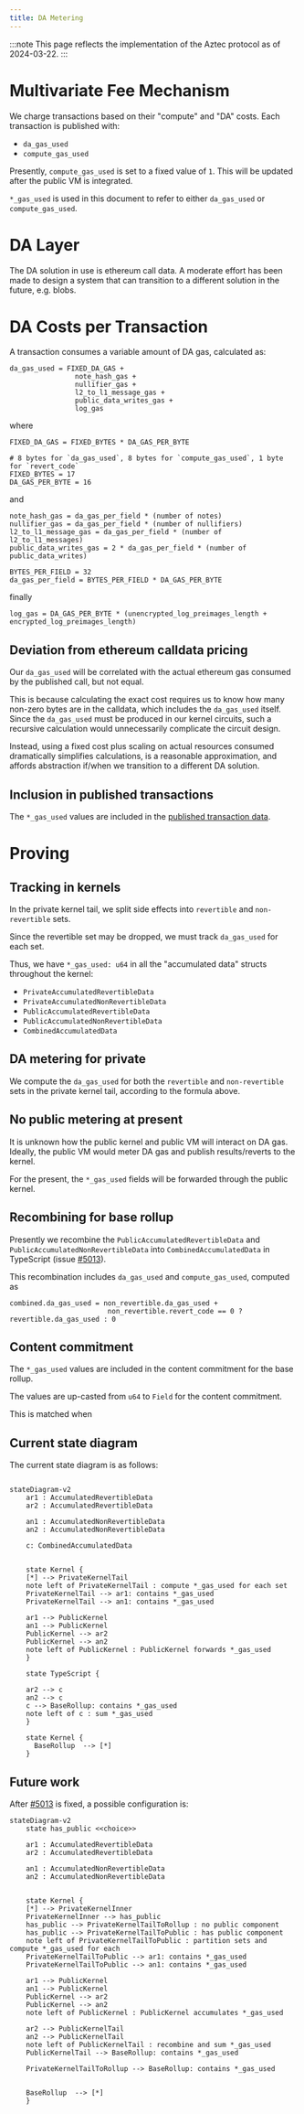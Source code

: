 ```yaml
---
title: DA Metering
---
```


:::note
This page reflects the implementation of the Aztec protocol as of 2024-03-22.
:::

# Multivariate Fee Mechanism

We charge transactions based on their "compute" and "DA" costs. Each transaction is published with:

- `da_gas_used`
- `compute_gas_used`

Presently, `compute_gas_used` is set to a fixed value of `1`. This will be updated after the public VM is integrated.

`*_gas_used` is used in this document to refer to either `da_gas_used` or `compute_gas_used`.

# DA Layer

The DA solution in use is ethereum call data. A moderate effort has been made to design a system that can transition to a different solution in the future, e.g. blobs.

# DA Costs per Transaction

A transaction consumes a variable amount of DA gas, calculated as:

```
da_gas_used = FIXED_DA_GAS +
                note_hash_gas +
                nullifier_gas +
                l2_to_l1_message_gas +
                public_data_writes_gas +
                log_gas
```

where

```
FIXED_DA_GAS = FIXED_BYTES * DA_GAS_PER_BYTE

# 8 bytes for `da_gas_used`, 8 bytes for `compute_gas_used`, 1 byte for `revert_code`
FIXED_BYTES = 17
DA_GAS_PER_BYTE = 16
```

and

```
note_hash_gas = da_gas_per_field * (number of notes)
nullifier_gas = da_gas_per_field * (number of nullifiers)
l2_to_l1_message_gas = da_gas_per_field * (number of l2_to_l1_messages)
public_data_writes_gas = 2 * da_gas_per_field * (number of public_data_writes)

BYTES_PER_FIELD = 32
da_gas_per_field = BYTES_PER_FIELD * DA_GAS_PER_BYTE
```

finally

```
log_gas = DA_GAS_PER_BYTE * (unencrypted_log_preimages_length + encrypted_log_preimages_length)
```

## Deviation from ethereum calldata pricing

Our `da_gas_used` will be correlated with the actual ethereum gas consumed by the published call, but not equal.

This is because calculating the exact cost requires us to know how many non-zero bytes are in the calldata, which includes the `da_gas_used` itself. Since the `da_gas_used` must be produced in our kernel circuits, such a recursive calculation would unnecessarily complicate the circuit design.

Instead, using a fixed cost plus scaling on actual resources consumed dramatically simplifies calculations, is a reasonable approximation, and affords abstraction if/when we transition to a different DA solution.

## Inclusion in published transactions

The `*_gas_used` values are included in the [published transaction data](../data-publication-and-availability/published-data.md).

# Proving

## Tracking in kernels

In the private kernel tail, we split side effects into `revertible` and `non-revertible` sets.

Since the revertible set may be dropped, we must track `da_gas_used` for each set.

Thus, we have `*_gas_used: u64` in all the "accumulated data" structs throughout the kernel:

- `PrivateAccumulatedRevertibleData`
- `PrivateAccumulatedNonRevertibleData`
- `PublicAccumulatedRevertibleData`
- `PublicAccumulatedNonRevertibleData`
- `CombinedAccumulatedData`

## DA metering for private

We compute the `da_gas_used` for both the `revertible` and `non-revertible` sets in the private kernel tail, according to the formula above.

## No public metering at present

It is unknown how the public kernel and public VM will interact on DA gas. Ideally, the public VM would meter DA gas and publish results/reverts to the kernel.

For the present, the `*_gas_used` fields will be forwarded through the public kernel.

<!-- TODO(@just-mitch) sync with VM team -->

## Recombining for base rollup

Presently we recombine the `PublicAccumulatedRevertibleData` and `PublicAccumulatedNonRevertibleData` into `CombinedAccumulatedData` in TypeScript (issue [#5013](https://github.com/AztecProtocol/aztec-packages/issues/5013)).

This recombination includes `da_gas_used` and `compute_gas_used`, computed as

```
combined.da_gas_used = non_revertible.da_gas_used +
                        non_revertible.revert_code == 0 ? revertible.da_gas_used : 0
```

## Content commitment

The `*_gas_used` values are included in the content commitment for the base rollup.

The values are up-casted from `u64` to `Field` for the content commitment.

This is matched when

## Current state diagram

The current state diagram is as follows:

```mermaid

stateDiagram-v2
    ar1 : AccumulatedRevertibleData
    ar2 : AccumulatedRevertibleData

    an1 : AccumulatedNonRevertibleData
    an2 : AccumulatedNonRevertibleData

    c: CombinedAccumulatedData


    state Kernel {
    [*] --> PrivateKernelTail
    note left of PrivateKernelTail : compute *_gas_used for each set
    PrivateKernelTail --> ar1: contains *_gas_used
    PrivateKernelTail --> an1: contains *_gas_used

    ar1 --> PublicKernel
    an1 --> PublicKernel
    PublicKernel --> ar2
    PublicKernel --> an2
    note left of PublicKernel : PublicKernel forwards *_gas_used
    }

    state TypeScript {

    ar2 --> c
    an2 --> c
    c --> BaseRollup: contains *_gas_used
    note left of c : sum *_gas_used
    }

    state Kernel {
      BaseRollup  --> [*]
    }

```

## Future work

After [#5013](https://github.com/AztecProtocol/aztec-packages/issues/5013) is fixed, a possible configuration is:

```mermaid
stateDiagram-v2
    state has_public <<choice>>

    ar1 : AccumulatedRevertibleData
    ar2 : AccumulatedRevertibleData

    an1 : AccumulatedNonRevertibleData
    an2 : AccumulatedNonRevertibleData


    state Kernel {
    [*] --> PrivateKernelInner
    PrivateKernelInner --> has_public
    has_public --> PrivateKernelTailToRollup : no public component
    has_public --> PrivateKernelTailToPublic : has public component
    note left of PrivateKernelTailToPublic : partition sets and compute *_gas_used for each
    PrivateKernelTailToPublic --> ar1: contains *_gas_used
    PrivateKernelTailToPublic --> an1: contains *_gas_used

    ar1 --> PublicKernel
    an1 --> PublicKernel
    PublicKernel --> ar2
    PublicKernel --> an2
    note left of PublicKernel : PublicKernel accumulates *_gas_used

    ar2 --> PublicKernelTail
    an2 --> PublicKernelTail
    note left of PublicKernelTail : recombine and sum *_gas_used
    PublicKernelTail --> BaseRollup: contains *_gas_used

    PrivateKernelTailToRollup --> BaseRollup: contains *_gas_used


    BaseRollup  --> [*]
    }

```


